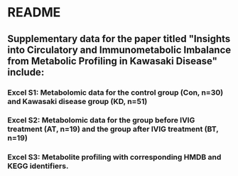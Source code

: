 # README
## Supplementary data for the paper titled "Insights into Circulatory and Immunometabolic Imbalance from Metabolic Profiling in Kawasaki Disease" include:
### Excel S1: Metabolomic data for the control group (Con, n=30) and Kawasaki disease group (KD, n=51)
### Excel S2: Metabolomic data for the group before IVIG treatment (AT, n=19) and the group after IVIG treatment (BT, n=19)
### Excel S3: Metabolite profiling with corresponding HMDB and KEGG identifiers.
